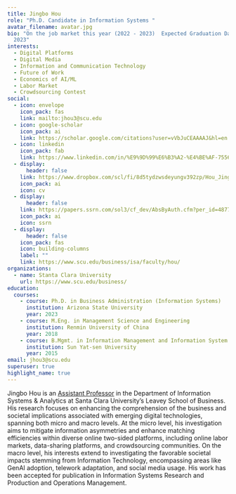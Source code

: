 ```yaml
---
title: Jingbo Hou
role: "Ph.D. Candidate in Information Systems "
avatar_filename: avatar.jpg
bio: "On the job market this year (2022 - 2023)  Expected Graduation Date: June
  2023"
interests:
  - Digital Platforms
  - Digital Media
  - Information and Communication Technology
  - Future of Work
  - Economics of AI/ML
  - Labor Market
  - Crowdsourcing Contest
social:
  - icon: envelope
    icon_pack: fas
    link: mailto:jhou3@scu.edu
  - icon: google-scholar
    icon_pack: ai
    link: https://scholar.google.com/citations?user=vVbJuCEAAAAJ&hl=en
  - icon: linkedin
    icon_pack: fab
    link: https://www.linkedin.com/in/%E9%9D%99%E6%B3%A2-%E4%BE%AF-755669bb/
  - display:
      header: false
    link: https://www.dropbox.com/scl/fi/8d5tydzwsdeyungv392zp/Hou_Jingbo_Dropbox.pdf?rlkey=f9zgvuw6kdk6mfo5dkeljda5q&st=niwghkl6&dl=0
    icon_pack: ai
    icon: cv
  - display:
      header: false
    link: https://papers.ssrn.com/sol3/cf_dev/AbsByAuth.cfm?per_id=4877048
    icon_pack: ai
    icon: ssrn
  - display:
      header: false
    icon_pack: fas
    icon: building-columns
    label: ""
    link: https://www.scu.edu/business/isa/faculty/hou/
organizations:
  - name: Stanta Clara University
    url: https://www.scu.edu/business/
education:
  courses:
    - course: Ph.D. in Business Administration (Information Systems)
      institution: Arizona State University
      year: 2023
    - course: M.Eng. in Management Science and Engineering
      institution: Renmin University of China
      year: 2018
    - course: B.Mgmt. in Information Management and Information System (with Honor)
      institution: Sun Yat-sen University
      year: 2015
email: jhou3@scu.edu
superuser: true
highlight_name: true
---
```

Jingbo Hou is an [Assistant Professor](https://www.scu.edu/business/isa/faculty/hou/) in the Department of Information Systems & Analytics at Santa Clara University’s Leavey School of Business. His research focuses on enhancing the comprehension of the business and societal implications associated with emerging digital technologies, spanning both micro and macro levels. At the micro level, his investigation aims to mitigate information asymmetries and enhance matching efficiencies within diverse online two-sided platforms, including online labor markets, data-sharing platforms, and crowdsourcing communities. On the macro level, his interests extend to investigating the favorable societal impacts stemming from Information Technology, encompassing areas like GenAI adoption, telework adaptation, and social media usage. His work has been accepted for publication in Information Systems Research and Production and Operations Management.